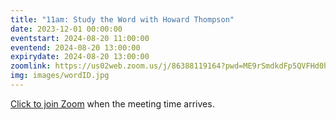 ```yaml
---
title: "11am: Study the Word with Howard Thompson"
date: 2023-12-01 00:00:00
eventstart: 2024-08-20 11:00:00
eventend: 2024-08-20 13:00:00
expirydate: 2024-08-20 13:00:00
zoomlink: https://us02web.zoom.us/j/86388119164?pwd=ME9rSmdkdFp5QVFHd0hIbDZmNXhRQT09
img: images/wordID.jpg
---
```


[Click to join Zoom](https://us02web.zoom.us/j/86388119164?pwd=ME9rSmdkdFp5QVFHd0hIbDZmNXhRQT09) when the meeting time arrives.
